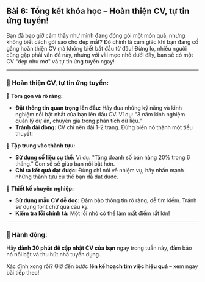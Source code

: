 ## Bài 6: Tổng kết khóa học – Hoàn thiện CV, tự tin ứng tuyển!

Bạn đã bao giờ cảm thấy như mình đang đóng gói một món quà, nhưng không biết cách gói sao cho đẹp mắt? Đó chính là cảm giác khi bạn đang cố gắng hoàn thiện CV mà không biết bắt đầu từ đâu! Đừng lo, nhiều người cũng gặp phải vấn đề này, nhưng với vài mẹo nhỏ dưới đây, bạn sẽ có một CV "đẹp như mơ" và tự tin ứng tuyển ngay!

---

### 📌 Hoàn thiện CV, tự tin ứng tuyển:

**🔹 Tóm gọn và rõ ràng:**
- **Đặt thông tin quan trọng lên đầu:** Hãy đưa những kỹ năng và kinh nghiệm nổi bật nhất của bạn lên đầu CV. Ví dụ: "3 năm kinh nghiệm quản lý dự án, chuyên gia trong phân tích dữ liệu."
- **Tránh dài dòng:** CV chỉ nên dài 1-2 trang. Đừng biến nó thành một tiểu thuyết!

**🔹 Tập trung vào thành tựu:**
- **Sử dụng số liệu cụ thể:** Ví dụ: "Tăng doanh số bán hàng 20% trong 6 tháng." Con số sẽ giúp bạn nổi bật hơn.
- **Chỉ ra kết quả đạt được:** Đừng chỉ nói về nhiệm vụ, hãy nhấn mạnh những thành tựu cụ thể bạn đã đạt được.

**🔹 Thiết kế chuyên nghiệp:**
- **Sử dụng mẫu CV dễ đọc:** Đảm bảo thông tin rõ ràng, dễ tìm kiếm. Tránh sử dụng font chữ quá cầu kỳ.
- **Kiểm tra lỗi chính tả:** Một lỗi nhỏ có thể làm mất điểm rất lớn!

---

### 🚀 Hành động:

Hãy **dành 30 phút để cập nhật CV của bạn** ngay trong tuần này, đảm bảo nó nổi bật và thu hút nhà tuyển dụng.

Xác định xong rồi? Giờ đến bước **lên kế hoạch tìm việc hiệu quả** – xem ngay bài tiếp theo!